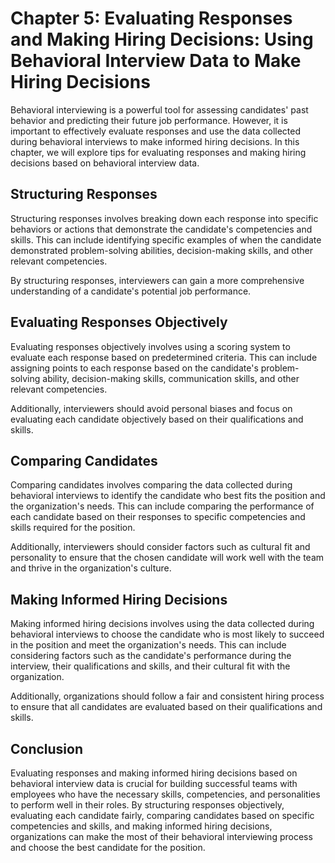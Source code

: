 Chapter 5: Evaluating Responses and Making Hiring Decisions: Using Behavioral Interview Data to Make Hiring Decisions
=====================================================================================================================

Behavioral interviewing is a powerful tool for assessing candidates' past behavior and predicting their future job performance. However, it is important to effectively evaluate responses and use the data collected during behavioral interviews to make informed hiring decisions. In this chapter, we will explore tips for evaluating responses and making hiring decisions based on behavioral interview data.

Structuring Responses
---------------------

Structuring responses involves breaking down each response into specific behaviors or actions that demonstrate the candidate's competencies and skills. This can include identifying specific examples of when the candidate demonstrated problem-solving abilities, decision-making skills, and other relevant competencies.

By structuring responses, interviewers can gain a more comprehensive understanding of a candidate's potential job performance.

Evaluating Responses Objectively
--------------------------------

Evaluating responses objectively involves using a scoring system to evaluate each response based on predetermined criteria. This can include assigning points to each response based on the candidate's problem-solving ability, decision-making skills, communication skills, and other relevant competencies.

Additionally, interviewers should avoid personal biases and focus on evaluating each candidate objectively based on their qualifications and skills.

Comparing Candidates
--------------------

Comparing candidates involves comparing the data collected during behavioral interviews to identify the candidate who best fits the position and the organization's needs. This can include comparing the performance of each candidate based on their responses to specific competencies and skills required for the position.

Additionally, interviewers should consider factors such as cultural fit and personality to ensure that the chosen candidate will work well with the team and thrive in the organization's culture.

Making Informed Hiring Decisions
--------------------------------

Making informed hiring decisions involves using the data collected during behavioral interviews to choose the candidate who is most likely to succeed in the position and meet the organization's needs. This can include considering factors such as the candidate's performance during the interview, their qualifications and skills, and their cultural fit with the organization.

Additionally, organizations should follow a fair and consistent hiring process to ensure that all candidates are evaluated based on their qualifications and skills.

Conclusion
----------

Evaluating responses and making informed hiring decisions based on behavioral interview data is crucial for building successful teams with employees who have the necessary skills, competencies, and personalities to perform well in their roles. By structuring responses objectively, evaluating each candidate fairly, comparing candidates based on specific competencies and skills, and making informed hiring decisions, organizations can make the most of their behavioral interviewing process and choose the best candidate for the position.
